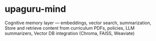 # upaguru-mind
Cognitive memory layer — embeddings, vector search, summarization, Store and retrieve content from curriculum PDFs, policies, LLM summarizers, Vector DB integration (Chroma, FAISS, Weaviate)
